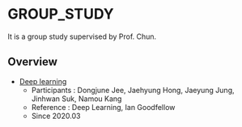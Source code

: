 # GROUP_STUDY
It is a group study supervised by Prof. Chun.

## Overview
- [Deep learning](https://github.com/chunhyonho/GROUP_STUDY/tree/master/Deep_Learning1)
  - Participants : Dongjune Jee, Jaehyung Hong, Jaeyung Jung, Jinhwan Suk, Namou Kang
  - Reference : Deep Learning, Ian Goodfellow
  - Since 2020.03 
